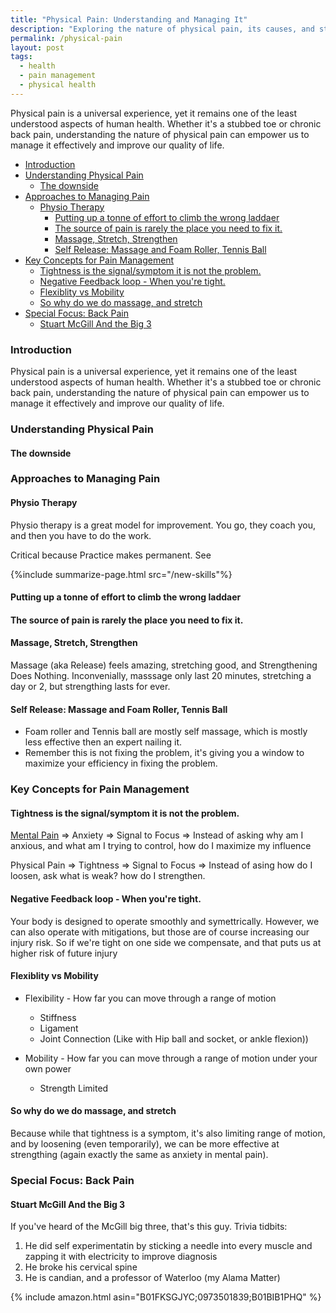 ```yaml
---
title: "Physical Pain: Understanding and Managing It"
description: "Exploring the nature of physical pain, its causes, and strategies for effective management."
permalink: /physical-pain
layout: post
tags:
  - health
  - pain management
  - physical health
---
```


Physical pain is a universal experience, yet it remains one of the least understood aspects of human health. Whether it's a stubbed toe or chronic back pain, understanding the nature of physical pain can empower us to manage it effectively and improve our quality of life.

<!-- prettier-ignore-start -->
<!-- vim-markdown-toc-start -->

- [Introduction](#introduction)
- [Understanding Physical Pain](#understanding-physical-pain)
  - [The downside](#the-downside)
- [Approaches to Managing Pain](#approaches-to-managing-pain)
  - [Physio Therapy](#physio-therapy)
    - [Putting up a tonne of effort to climb the wrong laddaer](#putting-up-a-tonne-of-effort-to-climb-the-wrong-laddaer)
    - [The source of pain is rarely the place you need to fix it.](#the-source-of-pain-is-rarely-the-place-you-need-to-fix-it)
    - [Massage, Stretch, Strengthen](#massage-stretch-strengthen)
    - [Self Release: Massage and Foam Roller, Tennis Ball](#self-release-massage-and-foam-roller-tennis-ball)
- [Key Concepts for Pain Management](#key-concepts-for-pain-management)
  - [Tightness is the signal/symptom it is not the problem.](#tightness-is-the-signalsymptom-it-is-not-the-problem)
  - [Negative Feedback loop - When you're tight.](#negative-feedback-loop---when-youre-tight)
  - [Flexiblity vs Mobility](#flexiblity-vs-mobility)
  - [So why do we do massage, and stretch](#so-why-do-we-do-massage-and-stretch)
- [Special Focus: Back Pain](#special-focus-back-pain)
  - [Stuart McGill And the Big 3](#stuart-mcgill-and-the-big-3)

<!-- vim-markdown-toc-end -->
<!-- prettier-ignore-end -->

### Introduction

Physical pain is a universal experience, yet it remains one of the least understood aspects of human health. Whether it's a stubbed toe or chronic back pain, understanding the nature of physical pain can empower us to manage it effectively and improve our quality of life.

### Understanding Physical Pain

#### The downside

### Approaches to Managing Pain

#### Physio Therapy

Physio therapy is a great model for improvement. You go, they coach you, and then you have to do the work.

Critical because Practice makes permanent. See

{%include summarize-page.html src="/new-skills"%}

#### Putting up a tonne of effort to climb the wrong laddaer

#### The source of pain is rarely the place you need to fix it.

#### Massage, Stretch, Strengthen

Massage (aka Release) feels amazing, stretching good, and Strengthening Does Nothing.
Inconvenially, masssage only last 20 minutes, stretching a day or 2, but strengthing lasts for ever.

#### Self Release: Massage and Foam Roller, Tennis Ball

- Foam roller and Tennis ball are mostly self massage, which is mostly less effective then an expert nailing it.
- Remember this is not fixing the problem, it's giving you a window to maximize your efficiency in fixing the problem.

### Key Concepts for Pain Management

#### Tightness is the signal/symptom it is not the problem.

[Mental Pain](/mental-pain) => Anxiety => Signal to Focus => Instead of asking why am I anxious, and what am I trying to control, how do I maximize my influence

Physical Pain => Tightness => Signal to Focus => Instead of asing how do I loosen, ask what is weak? how do I strengthen.

#### Negative Feedback loop - When you're tight.

Your body is designed to operate smoothly and symettrically. However, we can also operate with mitigations, but those are of course increasing our injury risk. So if we're tight on one side we compensate, and that puts us at higher risk of future injury

#### Flexiblity vs Mobility

- Flexibility - How far you can move through a range of motion

  - Stiffness
  - Ligament
  - Joint Connection (Like with Hip ball and socket, or ankle flexion))

- Mobility - How far you can move through a range of motion under your own power
  - Strength Limited

#### So why do we do massage, and stretch

Because while that tightness is a symptom, it's also limiting range of motion, and by loosening (even temporarily), we can be more effective at strengthing (again exactly the same as anxiety in mental pain).

### Special Focus: Back Pain

#### Stuart McGill And the Big 3

If you've heard of the McGill big three, that's this guy. Trivia tidbits:

1. He did self experimentatin by sticking a needle into every muscle and zapping it with electricity to improve diagnosis
1. He broke his cervical spine
1. He is candian, and a professor of Waterloo (my Alama Matter)

{% include amazon.html asin="B01FKSGJYC;0973501839;B01BIB1PHQ" %}

